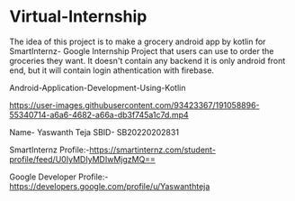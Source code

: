 # Virtual-Internship

The idea of this project is to make a grocery android app by kotlin for SmartInternz- Google Internship Project that users can use to order the groceries they want. It doesn't contain any backend it is only android front end, but it will contain login athentication with firebase.

Android-Application-Development-Using-Kotlin





https://user-images.githubusercontent.com/93423367/191058896-55340714-a6a6-4682-a66a-db3f745a1c7d.mp4



Name- Yaswanth Teja
SBID- SB20220202831

SmartInternz Profile:-https://smartinternz.com/student-profile/feed/U0IyMDIyMDIwMjgzMQ==

Google Developer Profile:-
https://developers.google.com/profile/u/Yaswanthteja
